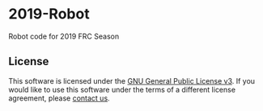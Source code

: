 # 2019-Robot
Robot code for 2019 FRC Season

## License
This software is licensed under the [GNU General Public License v3](http://www.gnu.org/licenses/#GPL).  If you would like to use this software under the terms of a different license agreement, please [contact us](mailto:1756argos1756@limestone310.org).
